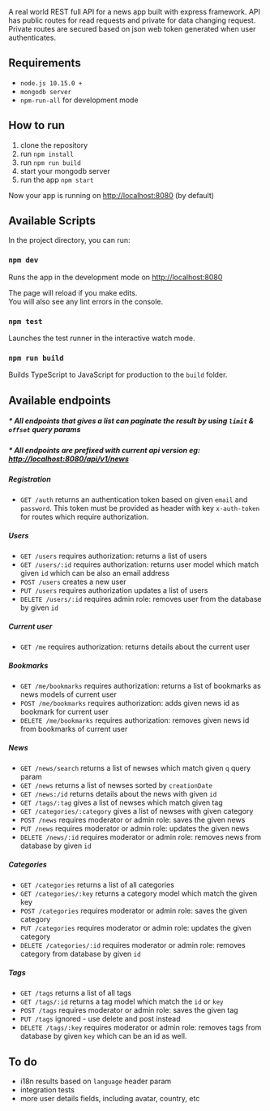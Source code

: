 A real world REST full API for a news app built with express framework.
API has public routes for read requests and private for data changing request. 
Private routes are secured based on json web token generated when user authenticates.

## Requirements
* `node.js 10.15.0 +`
* `mongodb server`
* `npm-run-all` for development mode

## How to run
1. clone the repository
2. run `npm install`
3. run `npm run build`
4. start your mongodb server
5. run the app `npm start`

Now your app is running on [http://localhost:8080](http://localhost:8080) (by default)

## Available Scripts

In the project directory, you can run:

### `npm dev`

Runs the app in the development mode on [http://localhost:8080](http://localhost:8080)

The page will reload if you make edits.<br>
You will also see any lint errors in the console.

### `npm test`

Launches the test runner in the interactive watch mode.<br>

### `npm run build` 
Builds TypeScript to JavaScript for production to the `build` folder.<br>

## Available endpoints
##### * All endpoints that gives a list can paginate the result by using `limit` & `offset` query params
##### * All endpoints are prefixed with current api version eg: [http://localhost:8080/api/v1/news](http://localhost:8080/api/v1/news)

##### Registration
* `GET /auth` returns an authentication token based on given `email` and `password`. 
This token must be provided as header with key `x-auth-token` for routes which require authorization. 

##### Users
* `GET /users` requires authorization: returns a list of users 
* `GET /users/:id` requires authorization: returns user model which match given `id` which can be also an email address
* `POST /users` creates a new user
* `PUT /users`  requires authorization updates a list of users 
* `DELETE /users/:id` requires admin role: removes user from the database by given `id`

##### Current user
* `GET /me` requires authorization: returns details about the current user

##### Bookmarks
* `GET /me/bookmarks` requires authorization: returns a list of bookmarks as news models of current user
* `POST /me/bookmarks` requires authorization: adds given news id as bookmark for current user
* `DELETE /me/bookmarks` requires authorization: removes given news id from bookmarks of current user

##### News
* `GET /news/search` returns a list of newses which match given `q` query param 
* `GET /news` returns a list of newses sorted by `creationDate` 
* `GET /news:/id` returns details about the news with given `id`
* `GET /tags/:tag` gives a list of newses which match given tag
* `GET /categories/:category` gives a list of newses with given category
* `POST /news` requires moderator or admin role: saves the given news
* `PUT /news` requires moderator or admin role: updates the given news
* `DELETE /news/:id` requires moderator or admin role: removes news from database by given `id`

##### Categories
* `GET /categories` returns a list of all categories
* `GET /categories/:key` returns a category model which match the given key
* `POST /categories` requires moderator or admin role: saves the given category
* `PUT /categories` requires moderator or admin role: updates the given category
* `DELETE /categories/:id` requires moderator or admin role: removes category from database by given `id`

##### Tags
* `GET /tags` returns a list of all tags
* `GET /tags/:id` returns a tag model which match the `id` or `key`
* `POST /tags` requires moderator or admin role: saves the given tag
* `PUT /tags` ignored - use delete and post instead
* `DELETE /tags/:key` requires moderator or admin role: removes tags from database by given `key` which can be an id as well.

## To do
* i18n results based on `language` header param
* integration tests
* more user details fields, including avatar, country, etc
